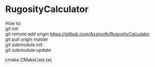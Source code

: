 RugosityCalculator
=====

How to:<br />
git init<br />
git remote add origin https://github.com/Azzinoth/RugosityCalculator<br />
git pull origin master<br />
git submodule init<br />
git submodule update<br />

cmake CMakeLists.txt